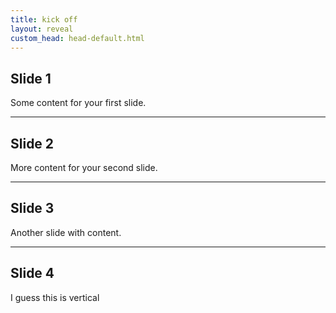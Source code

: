 ```yaml
---
title: kick off
layout: reveal
custom_head: head-default.html
---
```


## Slide 1
Some content for your first slide.

---

## Slide 2
More content for your second slide.

---

## Slide 3
Another slide with content.

----

## Slide 4
I guess this is vertical